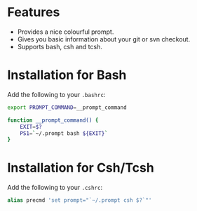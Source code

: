 Features
========
* Provides a nice colourful prompt.
* Gives you basic information about your git or svn checkout.
* Supports bash, csh and tcsh.

Installation for Bash
=====================
Add the following to your `.bashrc`:
```bash
export PROMPT_COMMAND=__prompt_command

function __prompt_command() {
    EXIT=$?
    PS1=`~/.prompt bash ${EXIT}`
}
```

Installation for Csh/Tcsh
=========================
Add the following to your `.cshrc`:
```csh
alias precmd 'set prompt="`~/.prompt csh $?`"'
```
